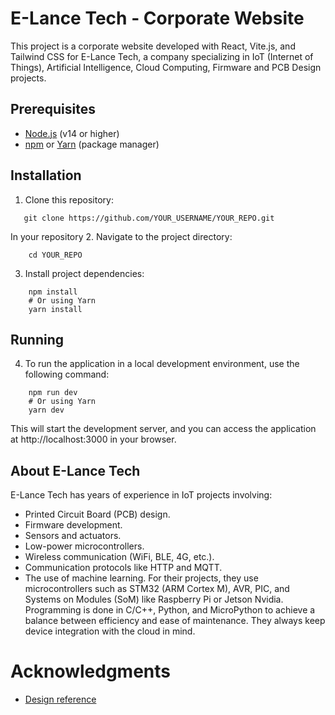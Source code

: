 # E-Lance Tech - Corporate Website

This project is a corporate website developed with React, Vite.js, and Tailwind CSS for E-Lance Tech, a company specializing in IoT (Internet of Things), Artificial Intelligence, Cloud Computing, Firmware and PCB Design projects.

## Prerequisites

- [Node.js](https://nodejs.org/) (v14 or higher)
- [npm](https://www.npmjs.com/) or [Yarn](https://yarnpkg.com/) (package manager)

## Installation

1. Clone this repository:

```shell
   git clone https://github.com/YOUR_USERNAME/YOUR_REPO.git
```
In your repository
2. Navigate to the project directory:
```shell
    cd YOUR_REPO
```
3. Install project dependencies:
```shell
    npm install
    # Or using Yarn
    yarn install
```
## Running

4. To run the application in a local development environment, use the following command:
```shell
    npm run dev
    # Or using Yarn
    yarn dev
```

This will start the development server, and you can access the application at http://localhost:3000 in your browser.

## About E-Lance Tech
E-Lance Tech has years of experience in IoT projects involving:

- Printed Circuit Board (PCB) design.
- Firmware development.
- Sensors and actuators.
- Low-power microcontrollers.
- Wireless communication (WiFi, BLE, 4G, etc.).
- Communication protocols like HTTP and MQTT.
- The use of machine learning.
For their projects, they use microcontrollers such as STM32 (ARM Cortex M), AVR, PIC, and Systems on Modules (SoM) like Raspberry Pi or Jetson Nvidia. Programming is done in C/C++, Python, and MicroPython to achieve a balance between efficiency and ease of maintenance. They always keep device integration with the cloud in mind.


# Acknowledgments

+ <a href="https://www.youtube.com/watch?v=hYv6BM2fWd8">Design reference</a>



